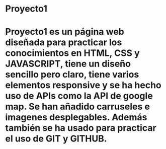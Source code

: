 # Proyecto1

# Proyecto1 es un página web diseñada para practicar los conocimientos en HTML, CSS y JAVASCRIPT, tiene un diseño sencillo pero claro, tiene varios elementos responsive y se ha hecho uso de APIs como la API de google map. Se han añadido carruseles e imagenes desplegables. Además también se ha usado para practicar el uso de GIT y GITHUB.
